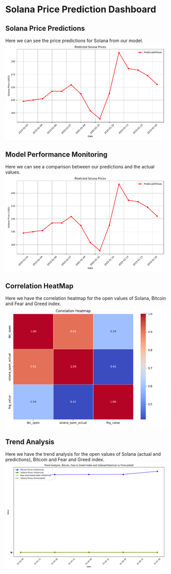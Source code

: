 # Solana Price Prediction Dashboard


## Solana Price Predictions
Here we can see the price predictions for Solana from our model.
![Price_predictions](./img/solana_predictions_plot.png)



## Model Performance Monitoring
Here we can see a comparison between our predictions and the actual values.
![Hindcast](./img/solana_predictions_plot.png)



## Correlation HeatMap
Here we have the correlation heatmap for the open values of Solana, Bitcoin and Fear and Greed index.
![HeatMap](./img/sln_btc_fng_heatmap.png)



## Trend Analysis
Here we have the trend analysis for the open values of Solana (actual and predictions), Bitcoin and Fear and Greed index.
![Trend_analysis](./img/trend_analisis.png)